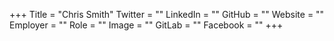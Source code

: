 +++
Title = "Chris Smith"
Twitter = ""
LinkedIn = ""
GitHub = ""
Website = ""
Employer = ""
Role = ""
Image = ""
GitLab = ""
Facebook = ""
+++
